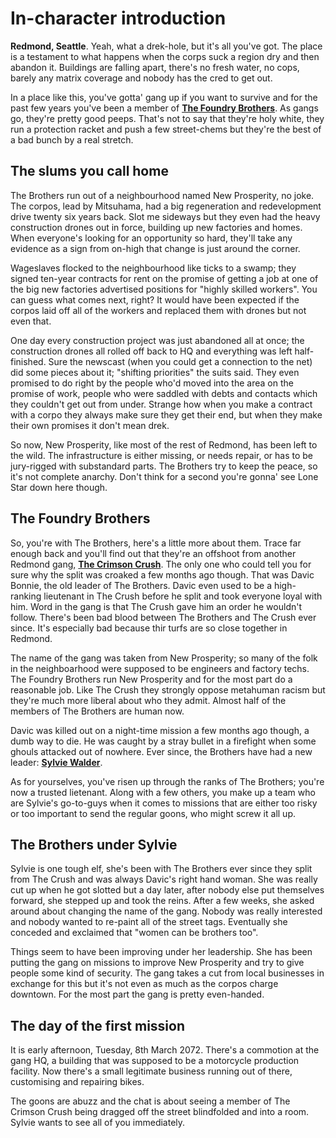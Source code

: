 # In-character introduction

**Redmond, Seattle**.  Yeah, what a drek-hole, but it's all you've got.
The place is a testament to what happens when the corps suck a region dry and then abandon it.
Buildings are falling apart, there's no fresh water, no cops, barely any matrix coverage and nobody has the cred to get out.

In a place like this, you've gotta' gang up if you want to survive and for the past few years you've been a member of **[The Foundry Brothers]**.
As gangs go, they're pretty good peeps.
That's not to say that they're holy white, they run a protection racket and push a few street-chems but they're the best of a bad bunch by a real stretch.

## The slums you call home

The Brothers run out of a neighbourhood named New Prosperity, no joke.
The corpos, lead by Mitsuhama, had a big regeneration and redevelopment drive twenty six years back.
Slot me sideways but they even had the heavy construction drones out in force, building up new factories and homes.
When everyone's looking for an opportunity so hard, they'll take any evidence as a sign from on-high that change is just around the corner.

Wageslaves flocked to the neighbourhood like ticks to a swamp; they signed ten-year contracts for rent on the promise of getting a job at one of the big new factories advertised positions for "highly skilled workers".
You can guess what comes next, right?
It would have been expected if the corpos laid off all of the workers and replaced them with drones but not even that.

One day every construction project was just abandoned all at once; the construction drones all rolled off back to HQ and everything was left half-finished.
Sure the newscast (when you could get a connection to the net) did some pieces about it; "shifting priorities" the suits said.
They even promised to do right by the people who'd moved into the area on the promise of work, people who were saddled with debts and contacts which they couldn't get out from under.
Strange how when you make a contract with a corpo they always make sure they get their end, but when they make their own promises it don't mean drek.

So now, New Prosperity, like most of the rest of Redmond, has been left to the wild.
The infrastructure is either missing, or needs repair, or has to be jury-rigged with substandard parts.
The Brothers try to keep the peace, so it's not complete anarchy.
Don't think for a second you're gonna' see Lone Star down here though.

## The Foundry Brothers

So, you're with The Brothers, here's a little more about them.
Trace far enough back and you'll find out that they're an offshoot from another Redmond gang, **[The Crimson Crush]**.
The only one who could tell you for sure why the split was croaked a few months ago though.
That was Davic Bonnie, the old leader of The Brothers.
Davic even used to be a high-ranking lieutenant in The Crush before he split and took everyone loyal with him.
Word in the gang is that The Crush gave him an order he wouldn't follow.
There's been bad blood between The Brothers and The Crush ever since.
It's especially bad because thir turfs are so close together in Redmond.

The name of the gang was taken from New Prosperity; so many of the folk in the neighboarhood were supposed to be engineers and factory techs.
The Foundry Brothers run New Prosperity and for the most part do a reasonable job.
Like The Crush they strongly oppose metahuman racism but they're much more liberal about who they admit.
Almost half of the members of The Brothers are human now.

Davic was killed out on a night-time mission a few months ago though, a dumb way to die.
He was caught by a stray bullet in a firefight when some ghouls attacked out of nowhere.
Ever since, the Brothers have had a new leader: **[Sylvie Walder]**.

As for yourselves, you've risen up through the ranks of The Brothers; you're now a trusted lietenant.
Along with a few others, you make up a team who are Sylvie's go-to-guys when it comes to missions that are either too risky or too important to send the regular goons, who might screw it all up.

## The Brothers under Sylvie

Sylvie is one tough elf, she's been with The Brothers ever since they split from The Crush and was always Davic's right hand woman.
She was really cut up when he got slotted but a day later, after nobody else put themselves forward, she stepped up and took the reins.
After a few weeks, she asked around about changing the name of the gang.
Nobody was really interested and nobody wanted to re-paint all of the street tags.
Eventually she conceded and exclaimed that "women can be brothers too".

Things seem to have been improving under her leadership.
She has been putting the gang on missions to improve New Prosperity and try to give people some kind of security.
The gang takes a cut from local businesses in exchange for this but it's not even as much as the corpos charge downtown.
For the most part the gang is pretty even-handed.

## The day of the first mission

It is early afternoon, Tuesday, 8th March 2072.
There's a commotion at the gang HQ, a building that was supposed to be a motorcycle production facility.
Now there's a small legitimate business running out of there, customising and repairing bikes.

The goons are abuzz and the chat is about seeing a member of The Crimson Crush being dragged off the street blindfolded and into a room.
Sylvie wants to see all of you immediately.

[The Foundry Brothers]: Organisations/TheFoundryBrothers.md
[The Crimson Crush]: Organisations/TheCrimsonCrush.md
[Sylvie Walder]: NPCs/SylvieWalder.md
